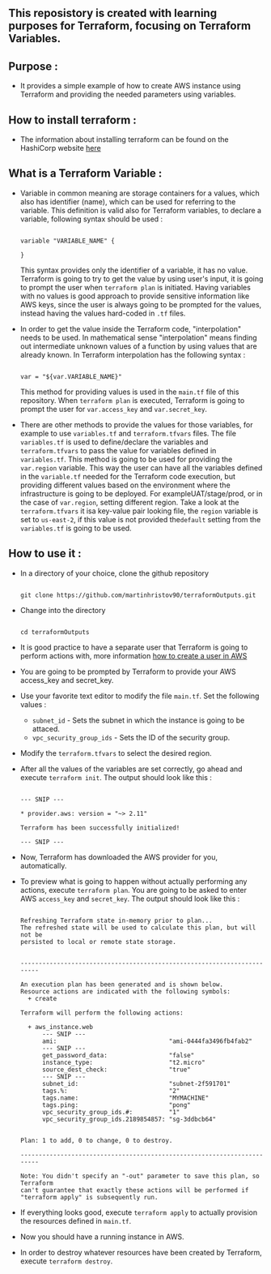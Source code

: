 ## This reposistory is created with learning purposes for Terraform, focusing on Terraform Variables.

## Purpose :

- It provides a simple example of how to create AWS instance using Terraform and providing the needed parameters using variables.

## How to install terraform : 

- The information about installing terraform can be found on the HashiCorp website 
[here](https://learn.hashicorp.com/terraform/getting-started/install.html)

## What is a Terraform Variable :

- Variable in common meaning are storage containers for a values, which also has identifier (name), which can be used for referring to the variable. This definition is valid also for Terraform variables, to declare a variable, following syntax should be used :

    ```

    variable "VARIABLE_NAME" {

    }

    ```

    This syntax provides only the identifier of a variable, it has no value. Terraform is going to try to get the value by using user's input, it is going to prompt the user when `terraform plan` is initiated. Having variables with no values is good approach to provide sensitive information like AWS keys, since the user is always going to be prompted for the values, instead having the values hard-coded in `.tf` files.

- In order to get the value inside the Terraform code, "interpolation" needs to be used. In mathematical sense "interpolation" means finding out intermediate unknown values of a function by using values that are already known. In Terraform interpolation has the following syntax :

    ```

    var = "${var.VARIABLE_NAME}"

    ```

    This method for providing values is used in the `main.tf` file of this repository. When `terraform plan` is executed, Terraform is going to prompt the user for `var.access_key` and `var.secret_key`. 
    
- There are other methods to provide the values for those variables, for example to use `variables.tf` and `terraform.tfvars` files. The file `variables.tf` is used to define/declare the variables and `terraform.tfvars` to pass the value for variables defined in `variables.tf`. This method is going to be used for providing the `var.region` variable. 
This way the user can have all the variables defined in the `variable.tf` needed for the Terraform code execution, but providing different values based on the environment where the infrastructure is going to be deployed. For exampleUAT/stage/prod, or in the case of `var.region`, setting different region. Take a look at the `terraform.tfvars` it isa key-value pair looking file, the `region` variable is set to `us-east-2`, if this value is not provided the`default` setting from the `variables.tf` is going to be used.


## How to use it :

- In a directory of your choice, clone the github repository 
    ```
    
    git clone https://github.com/martinhristov90/terraformOutputs.git
    
    ```

- Change into the directory
    ```

    cd terraformOutputs

    ```

- It is good practice to have a separate user that Terraform is going to perform actions with, more information [how to create a user in AWS](https://docs.aws.amazon.com/IAM/latest/UserGuide/id_users.html)

- You are going to be prompted by Terraform to provide your AWS access_key and secret_key.

- Use your favorite text editor to modify the file `main.tf`. Set the following values : 
    - `subnet_id`  - Sets the subnet in which the instance is going to be attaced.
    - `vpc_security_group_ids` - Sets the ID of the security group.
    
- Modify the `terraform.tfvars` to select the desired region.

- After all the values of the variables are set correctly, go ahead and execute `terraform init`. 
The output should look like this :

    ```shell

    --- SNIP ---

    * provider.aws: version = "~> 2.11"

    Terraform has been successfully initialized!

    --- SNIP ---
    
    ```
    
- Now, Terraform has downloaded the AWS provider for you, automatically.
- To preview what is going to happen without actually performing any actions, execute `terraform plan`. You are going to be asked to enter AWS `access_key` and `secret_key`. The output should look like this :

    ```shell
    
    Refreshing Terraform state in-memory prior to plan...
    The refreshed state will be used to calculate this plan, but will not be
    persisted to local or remote state storage.
    
    
    ------------------------------------------------------------------------
    
    An execution plan has been generated and is shown below.
    Resource actions are indicated with the following symbols:
      + create
    
    Terraform will perform the following actions:
    
      + aws_instance.web
          --- SNIP ---
          ami:                               "ami-0444fa3496fb4fab2"
          --- SNIP ---
          get_password_data:                 "false"
          instance_type:                     "t2.micro"
          source_dest_check:                 "true"
          --- SNIP ---
          subnet_id:                         "subnet-2f591701"
          tags.%:                            "2"
          tags.name:                         "MYMACHINE"
          tags.ping:                         "pong"
          vpc_security_group_ids.#:          "1"
          vpc_security_group_ids.2189854857: "sg-3ddbcb64"
    
    
    Plan: 1 to add, 0 to change, 0 to destroy.
    
    ------------------------------------------------------------------------
    
    Note: You didn't specify an "-out" parameter to save this plan, so Terraform
    can't guarantee that exactly these actions will be performed if
    "terraform apply" is subsequently run.
    
    ```
    
- If everything looks good, execute `terraform apply` to actually provision the resources defined in `main.tf`.

- Now you should have a running instance in AWS.

- In order to destroy whatever resources have been created by Terraform, execute `terraform destroy`. 


